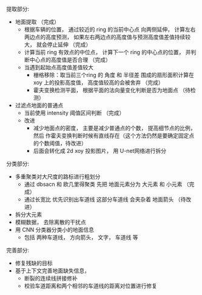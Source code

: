 [](https://blog.csdn.net/qq_40731332/article/details/105175293)
提取部分:
+ 地面提取 （完成）
  + 根据车辆的位置， 通过较近的 ring 的当前中心点 向两侧延伸， 计算左右两边点的高度预测， 如果左右两边点的高度值与预测高度值差值持续较大， 就会停止延伸 （完成）
  + 计算当前 ring 有效点的中位点， 计算下一个 ring 的中心点的位置， 并判断中心点的高度值是否合理 （完成）
  + 当遇到起始点高度值差值较大
    + 栅格移除：取当前三个ring 的 角度 和 半径差 围成的扇形面积计算在 xoy 上的投影高度值， 高度值较高的会被舍弃 （完成）
    + 霍夫变换检测平面， 根据平面的法向量变化判断是否为地面点 （待检测）
+ 过滤点地面的普通点
  + 当前使用 intensity 阈值区间判断 （完成）
  + 改进
    + 减少地面点的密度， 主要是减少普通点的个数， 提高细节点的比例， 然后 作霍夫变换判断时候有直线存在（这个方法仍然是要确定固定点的个数阈值，待改进）
    + 后面会转化成 2d xoy 投影图片， 用 U-net网络进行拆分

分类部分:
+ 多重聚类对大尺度的路标进行粗划分
  + 通过 dbsacn 和 欧几里得聚类 先把 地面元素分为 大元素 和 小元素 （完成）
  + 通过长宽比 优先识别出车道线
    这部分车道线 会夹杂着 地面箭头 （待改进）
+ 拆分大元素
+ 模糊数据， 去除离散的干扰点
+ 用 CNN 分类器分类小的地面信息
  + 包括 两种车道线， 方向箭头， 文字， 车道线 等
<!-- 一个4层卷积层，3x3卷积核，步伐为1，被用于提取特征，然后是批标准化，ReLU。在特征提取后，3维特征映射被压平为1维特征向量。这个向量用一个全连接网络，第一层包括1024个点，激活函数为ReLU，为阻止过拟合，使用了dropout（50%）。最后一层包括10个点，激活函数为softmax，输出的是类别分数 -->
  
完善部分:
+ 修复残缺的目标
+ 基于上下文完善地面缺失信息， 
  + 断裂的连续线拼接修补
  + 校验车道距离和两个相邻的车道线的距离对位置进行修复  